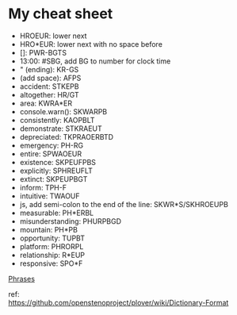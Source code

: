 # My cheat sheet

 * HROEUR: lower next
 * HRO*EUR: lower next with no space before
 * []: PWR-BGTS
 * 13:00: #SBG, add BG to number for clock time
 * " (ending): KR-GS
 * (add space): AFPS
 * accident: STKEPB
 * altogether: HR/GT
 * area: KWRA*ER
 * console.warn(): SKWARPB
 * consistently: KAOPBLT
 * demonstrate: STKRAEUT
 * depreciated: TKPRAOERBTD
 * emergency: PH-RG
 * entire: SPWAOEUR
 * existence: SKPEUFPBS
 * explicitly: SPHREUFLT
 * extinct: SKPEUPBGT
 * inform: TPH-F
 * intuitive: TWAOUF
 * js, add semi-colon to the end of the line: SKWR*S/SKHROEUPB
 * measurable: PH*ERBL
 * misunderstanding: PHURPBGD
 * mountain: PH*PB
 * opportunity: TUPBT
 * platform: PHRORPL
 * relationship: R*EUP
 * responsive: SPO*F

[Phrases](Phrases.md)  

ref:  
https://github.com/openstenoproject/plover/wiki/Dictionary-Format
